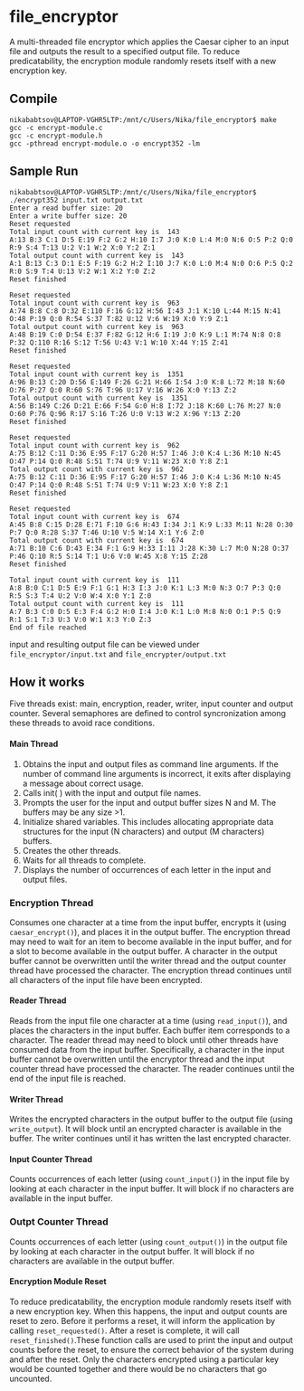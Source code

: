 # file_encryptor

A multi-threaded file encryptor which applies the Caesar cipher to an input file and outputs the result to a specified output file. 
To reduce predicatability, the encryption module randomly resets itself with a new encryption key. 

## Compile
```
nikababtsov@LAPTOP-VGHR5LTP:/mnt/c/Users/Nika/file_encryptor$ make
gcc -c encrypt-module.c
gcc -c encrypt-module.h
gcc -pthread encrypt-module.o -o encrypt352 -lm
```
## Sample Run 
```
nikababtsov@LAPTOP-VGHR5LTP:/mnt/c/Users/Nika/file_encryptor$ ./encrypt352 input.txt output.txt
Enter a read buffer size: 20
Enter a write buffer size: 20
Reset requested
Total input count with current key is  143
A:13 B:3 C:1 D:5 E:19 F:2 G:2 H:10 I:7 J:0 K:0 L:4 M:0 N:6 O:5 P:2 Q:0 R:9 S:4 T:13 U:2 V:1 W:2 X:0 Y:2 Z:1
Total output count with current key is  143
A:1 B:13 C:3 D:1 E:5 F:19 G:2 H:2 I:10 J:7 K:0 L:0 M:4 N:0 O:6 P:5 Q:2 R:0 S:9 T:4 U:13 V:2 W:1 X:2 Y:0 Z:2
Reset finished

Reset requested
Total input count with current key is  963
A:74 B:8 C:8 D:32 E:110 F:16 G:12 H:56 I:43 J:1 K:10 L:44 M:15 N:41 O:48 P:19 Q:0 R:54 S:37 T:82 U:12 V:6 W:19 X:0 Y:9 Z:1
Total output count with current key is  963
A:48 B:19 C:0 D:54 E:37 F:82 G:12 H:6 I:19 J:0 K:9 L:1 M:74 N:8 O:8 P:32 Q:110 R:16 S:12 T:56 U:43 V:1 W:10 X:44 Y:15 Z:41
Reset finished

Reset requested
Total input count with current key is  1351
A:96 B:13 C:20 D:56 E:149 F:26 G:21 H:66 I:54 J:0 K:8 L:72 M:18 N:60 O:76 P:27 Q:0 R:60 S:76 T:96 U:17 V:16 W:26 X:0 Y:13 Z:2
Total output count with current key is  1351
A:56 B:149 C:26 D:21 E:66 F:54 G:0 H:8 I:72 J:18 K:60 L:76 M:27 N:0 O:60 P:76 Q:96 R:17 S:16 T:26 U:0 V:13 W:2 X:96 Y:13 Z:20
Reset finished

Reset requested
Total input count with current key is  962
A:75 B:12 C:11 D:36 E:95 F:17 G:20 H:57 I:46 J:0 K:4 L:36 M:10 N:45 O:47 P:14 Q:0 R:48 S:51 T:74 U:9 V:11 W:23 X:0 Y:8 Z:1
Total output count with current key is  962
A:75 B:12 C:11 D:36 E:95 F:17 G:20 H:57 I:46 J:0 K:4 L:36 M:10 N:45 O:47 P:14 Q:0 R:48 S:51 T:74 U:9 V:11 W:23 X:0 Y:8 Z:1
Reset finished

Reset requested
Total input count with current key is  674
A:45 B:8 C:15 D:28 E:71 F:10 G:6 H:43 I:34 J:1 K:9 L:33 M:11 N:28 O:30 P:7 Q:0 R:28 S:37 T:46 U:10 V:5 W:14 X:1 Y:6 Z:0
Total output count with current key is  674
A:71 B:10 C:6 D:43 E:34 F:1 G:9 H:33 I:11 J:28 K:30 L:7 M:0 N:28 O:37 P:46 Q:10 R:5 S:14 T:1 U:6 V:0 W:45 X:8 Y:15 Z:28
Reset finished

Total input count with current key is  111
A:8 B:0 C:1 D:5 E:9 F:1 G:1 H:3 I:3 J:0 K:1 L:3 M:0 N:3 O:7 P:3 Q:0 R:5 S:3 T:4 U:2 V:0 W:4 X:0 Y:1 Z:0
Total output count with current key is  111
A:7 B:3 C:0 D:5 E:3 F:4 G:2 H:0 I:4 J:0 K:1 L:0 M:8 N:0 O:1 P:5 Q:9 R:1 S:1 T:3 U:3 V:0 W:1 X:3 Y:0 Z:3
End of file reached
```

input and resulting output file can be viewed under `file_encryptor/input.txt` and  `file_encrypter/output.txt`

## How it works 
Five threads exist: main, encryption, reader, writer, input counter and output counter. Several semaphores are defined to control syncronization among these threads to avoid race conditions. 

#### Main Thread 
1. Obtains the input and output files as command line arguments. If the number of 
command line arguments is incorrect, it exits after displaying a message about correct usage. 
2. Calls init( ) with the input and output file names. 
3. Prompts the user for the input and output buffer sizes N and M. The buffers may be any 
size >1. 
4. Initialize shared variables. This includes allocating appropriate data structures for the 
input (N characters) and output (M characters) buffers.
5. Creates the other threads. 
6. Waits for all threads to complete. 
7. Displays the number of occurrences of each letter in the input and output files.
### Encryption Thread
Consumes one character at a time from the input buffer, encrypts it (using `caesar_encrypt()`), and places it in the output buffer. The encryption thread may need to wait for an item to 
become available in the input buffer, and for a slot to become available in the output buffer. A character in the output buffer cannot be overwritten until the writer thread and the output 
counter thread have processed the character. The encryption thread continues until all characters of the input file have been encrypted.

#### Reader Thread 

Reads from the input file one character at a time (using `read_input()`), and places the characters in the input buffer. Each buffer item corresponds to a character. The reader thread may 
need to block until other threads have consumed data from the input buffer. Specifically, a character in the input buffer cannot be overwritten until the encryptor thread and the input 
counter thread have processed the character. The reader continues until the end of the input file is reached.

#### Writer Thread
Writes the encrypted characters in the output buffer to the output file (using `write_output`). It will block until an encrypted character is available in the buffer. The writer 
continues until it has written the last encrypted character. 

#### Input Counter Thread 
Counts occurrences of each letter (using `count_input()`) in the input file by looking at each character in the input buffer. It will block if no characters are available in the input buffer.

### Outpt Counter Thread 
Counts occurrences of each letter (using `count_output()`) in the output file by looking at each character in the output buffer. It will block if no characters are available in the output buffer.

#### Encryption Module Reset 
To reduce predicatability, the encryption module randomly resets itself with a new encryption key. 
When this happens, the input and output counts are reset to zero. Before it performs a reset, it 
will inform the application by calling `reset_requested()`. After a reset is complete, it will call 
`reset_finished()`.These function calls are used to print the input and output counts before the 
reset, to ensure the correct behavior of the system during and after the reset. Only the 
characters encrypted using a particular key would be counted together and there would be no 
characters that go uncounted.


